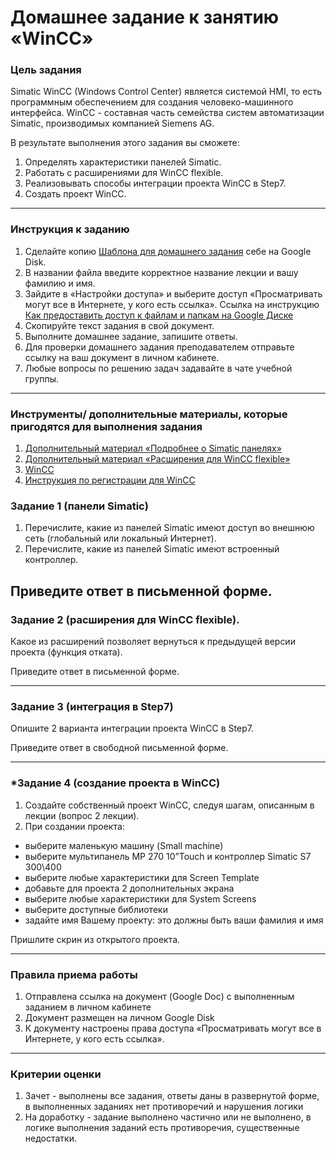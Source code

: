 # Домашнее задание к занятию «WinCC»

### Цель задания

Simatic WinCC (Windows Control Center) является системой HMI, то есть программным обеспечением для создания человеко-машинного интерфейса.  WinCC - составная часть семейства систем автоматизации Simatic, производимых компанией Siemens AG. 

В результате выполнения этого задания вы сможете:

1. Определять характеристики панелей Simatic.
2. Работать с расширениями для WinCC flexible.
3. Реализовывать способы интеграции проекта WinCC в Step7.
4. Создать проект WinCC.

------

### Инструкция к заданию

1. Сделайте копию [Шаблона для домашнего задания](https://docs.google.com/document/d/11Hz9sZnZFQfNFedRCS9H5hCBDA-AsbVbhKQi2um9Dog/edit?usp=sharing) себе на Google Disk.
2. В названии файла введите корректное название лекции и вашу фамилию и имя.
3. Зайдите в «Настройки доступа» и выберите доступ «Просматривать могут все в Интернете, у кого есть ссылка». Ссылка на инструкцию [Как предоставить доступ к файлам и папкам на Google Диске](https://support.google.com/docs/answer/2494822?hl=ru&co=GENIE.Platform%3DDesktop)
4. Скопируйте текст задания в свой документ.
5. Выполните домашнее задание, запишите ответы.
6. Для проверки домашнего задания преподавателем отправьте ссылку на ваш документ в личном кабинете.
7. Любые вопросы по решению задач задавайте в чате учебной группы.

------

### Инструменты/ дополнительные материалы, которые пригодятся для выполнения задания

1. [Дополнительный материал «Подробнее о Simatic панелях»](https://docs.google.com/presentation/d/1_82JoKAFR7mb07eYZWJIldYWWkUP0H9FBENx7d3UoJ4/edit?usp=sharing)
2. [Дополнительный материал «Расширения для WinCC flexible»](https://docs.google.com/presentation/d/1jASMVZiJzqaPBIqHOdrxyQWNotueaSNLHkZcl3ZK5D4/edit?usp=sharing)
3. [WinCC](https://support.industry.siemens.com/cs/document/67797298/simatic-wincc-v12-trial-download?dti=0&lc=en-WW)
4. [Инструкция по регистрации для WinCC](https://docs.google.com/document/d/1T1w7rYufd_u8RXzDMTJZgvqz1lyzFY3CxFOv_gRW9ZI/edit?usp=sharing)

### Задание 1 (панели Simatic)

1.  Перечислите, какие из панелей Simatic имеют доступ во внешнюю сеть (глобальный или локальный Интернет).
2.	Перечислите, какие из панелей Simatic имеют встроенный контроллер.

Приведите ответ в письменной форме.
------

### Задание 2 (расширения для WinCC flexible).

Какое из расширений позволяет вернуться к предыдущей версии проекта (функция отката).

Приведите ответ в письменной форме.

------

### Задание 3 (интеграция в Step7)

Опишите 2 варианта интеграции проекта WinCC в Step7.

Приведите ответ в свободной письменной форме.

------

### *Задание 4 (создание проекта в WinCC)

1.	Создайте собственный проект WinCC, следуя шагам, описанным в лекции (вопрос 2 лекции).
2.	При создании проекта:
- выберите маленькую машину (Small machine)
- выберите мультипанель MP 270 10”Touch и контроллер Simatic S7 300\400
- выберите любые характеристики для Screen Template
- добавьте для проекта 2 дополнительных экрана
- выберите любые характеристики для System Screens
- выберите доступные библиотеки
- задайте имя Вашему проекту: это должны быть ваши фамилия и имя

Пришлите скрин из открытого проекта.

------

### Правила приема работы

1. Отправлена ссылка на документ (Google Doc) с выполненным заданием в личном кабинете
2. Документ размещен на личном Google Disk
3. К документу настроены права доступа «Просматривать могут все в Интернете, у кого есть ссылка».

------

### Критерии оценки

1. Зачет - выполнены все задания, ответы даны в развернутой форме, в выполненных заданиях нет противоречий и нарушения логики
2. На доработку - задание выполнено частично или не выполнено, в логике выполнения заданий есть противоречия, существенные недостатки.

